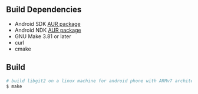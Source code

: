 ## Build Dependencies

- Android SDK [AUR package](https://aur.archlinux.org/packages/android-sdk/)
- Android NDK [AUR package](https://aur.archlinux.org/packages/android-ndk/)
- GNU Make 3.81 or later
- curl
- cmake

## Build

```bash
# build libgit2 on a linux machine for android phone with ARMv7 architecture
$ make
```

